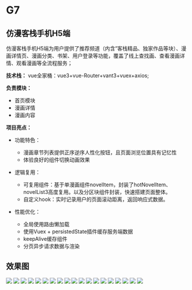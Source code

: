 # G7

## 仿漫客栈手机H5端

仿漫客栈手机H5端为用户提供了推荐频道（内含”客栈精品、独家作品等块）、漫画详情页、漫画分类、书架、用户登录等功能，覆盖了线上查找画、查看漫画详情、观看漫画等全流程服务；    
    
**技术栈：** vue全家桶：vue3+vue-Router+vant3+vuex+axios;

**负责模块：**

- 首页模块
- 漫画详情
- 漫画内容 

**项目亮点：**
- 功能特色：
  
    - 漫画章节列表提供正序逆序人性化按钮，且页面浏览位置具有记忆性
    - 体验良好的组件切换动画效果

- 逻辑复用：

    - 可复用组件：基于单漫画组件novelItem，封装了hotNovelItem、novelList3高度复用。以及分区块组件封装，快速搭建页面整体。
    - 自定义hook：实时记录用户的页面滚动距离，返回响应式数据。

- 性能优化：

    - 全局使用路由懒加载
    - 使用Vuex + persistedState插件缓存服务端数据
    - keepAlive缓存组件
    - 分页异步请求数据与渲染


## 效果图
![](img/1676460910205.jpg)
![](img/1676460990941.jpg)
![](img/1676461016863.jpg)
![](img/1676461054748.jpg)
![](img/1676461080376.jpg)
![](img/1676461114745.jpg)
![](img/1676461133971.jpg)
![](img/1676461182007.jpg)
![](img/1676461211517.jpg)
![](img/1676461254222.jpg)
![](img/1676461310070.jpg)
![](img/1676461371761.jpg)
![](img/1676461420647.jpg)
![](img/1676461449382.jpg)
![](img/1676461483799.jpg)
![](img/1676461501164.jpg)
![](img/1676461519255.jpg)
![](img/1676461540337.jpg)
![](img/1676461576065.jpg)





